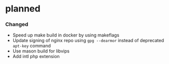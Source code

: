 planned
===

### Changed
- Speed up make build in docker by using makeflags
- Update signing of nginx repo using `gpg --dearmor` instead of deprecated `apt-key` command
- Use mason build for libvips
- Add intl php extension
